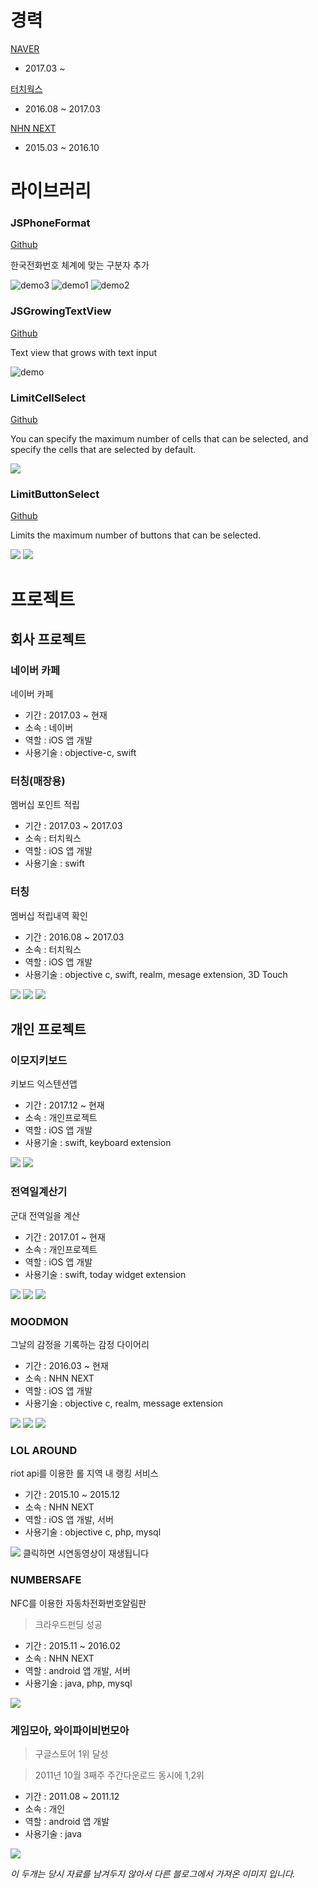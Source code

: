 # 경력
[NAVER](http://www.naver.com/)
- 2017.03 ~ 

[터치웍스](http://www.mytouching.com/)
- 2016.08 ~ 2017.03

[NHN NEXT](http://www.nhnnext.org/)
- 2015.03 ~ 2016.10


# 라이브러리
### JSPhoneFormat
[Github](https://github.com/kaskay/JSPhoneFormat)

한국전화번호 체계에 맞는 구분자 추가

![demo3](https://github.com/JeaSungLEE/JSPhoneFormat/blob/master/Demo/demo3.gif)
![demo1](https://github.com/JeaSungLEE/JSPhoneFormat/blob/master/Demo/demo1.gif)
![demo2](https://github.com/JeaSungLEE/JSPhoneFormat/blob/master/Demo/demo2.gif)

### JSGrowingTextView
[Github](https://github.com/kaskay/JSGrowingTextView)

Text view that grows with text input

![demo](https://github.com/JeaSungLEE/JSGrowingTextView/blob/master/intro.gif)

### LimitCellSelect
[Github](https://github.com/kaskay/LimitCellSelect)

You can specify the maximum number of cells that can be selected, and specify the cells that are selected by default.

![](https://github.com/kaskay/LimitCellSelect/raw/master/Image/LimitCellSelect.gif)

### LimitButtonSelect
[Github](https://github.com/kaskay/LimitButtonSelect)

Limits the maximum number of buttons that can be selected.

![](https://github.com/kaskay/LimitButtonSelect/raw/master/Image/limitButtonSelect.gif)
![](https://github.com/kaskay/LimitButtonSelect/raw/master/Image/limitButtonSelect2.gif)


# 프로젝트
## 회사 프로젝트
### 네이버 카페
네이버 카페
- 기간 : 2017.03 ~ 현재
- 소속 : 네이버
- 역할 : iOS 앱 개발
- 사용기술 : objective-c, swift

### 터칭(매장용)
멤버십 포인트 적립
- 기간 : 2017.03 ~ 2017.03
- 소속 : 터치웍스
- 역할 : iOS 앱 개발
- 사용기술 : swift

### 터칭
멤버십 적립내역 확인
- 기간 : 2016.08 ~ 2017.03
- 소속 : 터치웍스
- 역할 : iOS 앱 개발
- 사용기술 : objective c, swift, realm, mesage extension, 3D Touch

![](https://github.com/kaskay/intro/blob/master/IMAGE/IMG_0588.PNG)
![](https://github.com/kaskay/intro/blob/master/IMAGE/IMG_0589.PNG)
![](https://github.com/kaskay/intro/blob/master/IMAGE/IMG_0590.PNG)




## 개인 프로젝트
### 이모지키보드
키보드 익스텐션앱
- 기간 : 2017.12 ~ 현재
- 소속 : 개인프로젝트
- 역할 : iOS 앱 개발
- 사용기술 : swift, keyboard extension

![](https://github.com/JeaSungLEE/resume/blob/master/IMAGE/second.jpg)
![](https://github.com/JeaSungLEE/resume/blob/master/IMAGE/third.jpg)


### 전역일계산기
군대 전역일을 계산
- 기간 : 2017.01 ~ 현재
- 소속 : 개인프로젝트
- 역할 : iOS 앱 개발
- 사용기술 : swift, today widget extension

![](https://github.com/JeaSungLEE/Intro/blob/master/IMAGE/Simulator%20Screen%20Shot%209%20Jan%202017%2C%201.47.33%20PM.png)
![](https://github.com/kaskay/intro/blob/master/IMAGE/Simulator%20Screen%20Shot%209%20Jan%202017,%201.47.35%20PM.png)
![](https://github.com/kaskay/intro/blob/master/IMAGE/Simulator%20Screen%20Shot%209%20Jan%202017,%201.48.34%20PM.png)

### MOODMON
그날의 감정을 기록하는 감정 다이어리
- 기간 : 2016.03 ~ 현재
- 소속 : NHN NEXT
- 역할 : iOS 앱 개발
- 사용기술 : objective c, realm, message extension

![](https://github.com/kaskay/intro/blob/master/IMAGE/IMG_0584.PNG)
![](https://github.com/kaskay/intro/blob/master/IMAGE/IMG_0585.PNG)
![](https://github.com/kaskay/intro/blob/master/IMAGE/IMG_0586.PNG)

### LOL AROUND
riot api를 이용한 롤 지역 내 랭킹 서비스
- 기간 : 2015.10 ~ 2015.12
- 소속 : NHN NEXT
- 역할 : iOS 앱 개발, 서버
- 사용기술 : objective c, php, mysql

[![](https://github.com/kaskay/intro/blob/master/IMAGE/IMG_0587.PNG)](https://drive.google.com/file/d/0B_UxXrNP3BHjRHUwTUZfcVhaQmc/view)
클릭하면 시연동영상이 재생됩니다

### NUMBERSAFE
NFC를 이용한 자동차전화번호알림판
> 크라우드펀딩 성공

- 기간 : 2015.11 ~ 2016.02
- 소속 : NHN NEXT
- 역할 : android 앱 개발, 서버
- 사용기술 : java, php, mysql

![](https://github.com/kaskay/intro/blob/master/IMAGE/numbersafe.png)

### 게임모아, 와이파이비번모아
> 구글스토어 1위 달성

> 2011년 10월 3째주 주간다운로드 동시에 1,2위

- 기간 : 2011.08 ~ 2011.12
- 소속 : 개인
- 역할 : android 앱 개발
- 사용기술 : java


![](https://github.com/kaskay/intro/blob/master/IMAGE/%EA%B2%8C%EC%9E%84%EB%AA%A8%EC%95%84_%EC%99%80%EC%9D%B4%ED%8C%8C%EC%9D%B4%EB%AA%A8%EC%95%84.png)

*이 두개는 당시 자료를 남겨두지 않아서 다른 블로그에서 가져온 이미지 입니다.*

